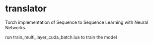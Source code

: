 # translator

Torch implementation of Sequence to Sequence Learning with Neural Networks.

run train_multi_layer_cuda_batch.lua to train the model
